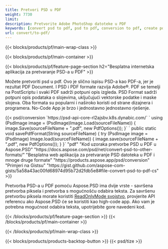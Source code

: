```yaml
---
title: Pretvori PSD u PDF
weight: 7730
limit: 
description: Pretvorite Adobe PhotoShop datoteke u PDF
keywords: [convert psd to pdf, psd to pdf, conversion to pdf, create pdf from psd, print psd as pdf]
url: convert/to-pdf/
---
```


{{< blocks/products/pf/main-wrap-class >}}

{{< blocks/products/pf/main-container >}}

{{< blocks/products/pf/feature-page-section h2="Besplatna internetska aplikacija za pretvaranje PSD-a u PDF" >}}
<p>Možete pretvoriti psd u pdf. Ovo je slično ispisu PSD-a kao PDF-a, jer je rezultat PDF Document. I PSD i PDF formate razvija Adobe®. PDF se temelji na PostScriptu i svaki PDF sadrži potpuni opis izgleda. PSD Format sadrži potpuni opis podataka o slojevima, uključujući vektorske podatke i maske slojeva. Oba formata su popularni i naširoko koristi od strane dizajnera i programera. No-Code App je brzo i jednostavno jednostavno rješenje.</p>
{{< psd/conversion `https://psd-api-core-rl2ajsbv.k8s.dynabic.com/` 
`    using (PsdImage image = (PsdImage)Image.Load(sourceFileName))
    {
        image.Save(sourceFileName + ".pdf", new PdfOptions());
    }` 
	`    public static void savePdfFormat(String sourceFileName) {
        try (PsdImage image = (PsdImage) Image.load(sourceFileName)) {
            image.save(sourceFileName + ".pdf", new PdfOptions());
        }
    }` 
	"pdf" 
"Kod uzoraka pretvorbe PSD u PDF u Aspose.PSD"  "https://docs.aspose.com/psd/net/convert-psd-to-other-formats/" 
"Besplatna web aplikacija za pretvaranje PSD datoteka u PDF i mnoge druge formate" "https://products.aspose.app/psd/conversion" 
"Primjeri na Gistsu" "https://gist.github.com/aspose-com-gists/5a58a43ac00fd68974d95b72d2fdb5e8#file-convert-psd-to-pdf-cs" >}}
<p>Pretvorba PSD-a u PDF pomoću Aspose.PSD ima dvije vrste - savršena pretvorba piksela i pretvorba s mogućnošću odabira teksta. Za savršenu pretvorbu piksela morate koristiti <a href="https://reference.aspose.com/psd/net/aspose.psd.imageloadoptions/psdloadoptions/readonlymode/">ReadOnlyMode svojstvo</a>, provjerite API referencu ako Aspose.PSD će se koristiti kao high-code app. Ako vam je potrebna mogućnost odabira teksta, upotrijebite gore navedeni kod.</p>
{{< /blocks/products/pf/feature-page-section >}}
{{< /blocks/products/pf/main-container >}}


{{< /blocks/products/pf/main-wrap-class >}}

{{< blocks/products/products-backtop-button >}}
{{< psd/tize >}}

